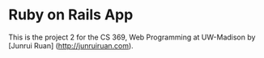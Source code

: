 # Ruby on Rails App

This is the project 2 for 
the CS 369, Web Programming at UW-Madison
by [Junrui Ruan] (http://junruiruan.com).